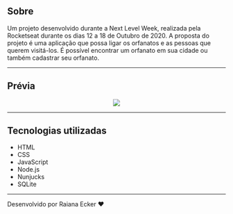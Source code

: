## Sobre 

Um projeto desenvolvido durante a Next Level Week, realizada pela Rocketseat durante os dias 12 a 18 de Outubro de 2020.
A proposta do projeto é uma aplicação que possa ligar os orfanatos e as pessoas que querem visitá-los. É possível encontrar um orfanato em sua cidade ou também cadastrar seu orfanato.

--- 

## Prévia 

<p align="center">
  <img src="https://i.postimg.cc/JmQ9SMMb/happy.png" >
</p>

---

## Tecnologias utilizadas

- HTML
- CSS
- JavaScript
- Node.js 
- Nunjucks 
- SQLite 

---

Desenvolvido por Raiana Ecker ❤
